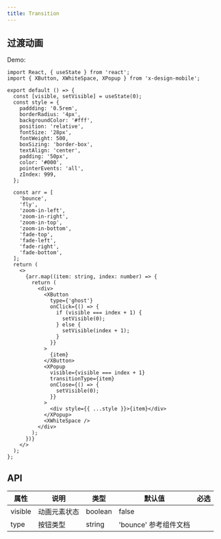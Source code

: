 ```yaml
---
title: Transition
---
```


## 过渡动画

Demo:

```tsx
import React, { useState } from 'react';
import { XButton, XWhiteSpace, XPopup } from 'x-design-mobile';

export default () => {
  const [visible, setVisible] = useState(0);
  const style = {
    paddding: '0.5rem',
    borderRadius: '4px',
    backgroundColor: '#fff',
    position: 'relative',
    fontSize: '28px',
    fontWeight: 500,
    boxSizing: 'border-box',
    textAlign: 'center',
    padding: '50px',
    color: '#000',
    pointerEvents: 'all',
    zIndex: 999,
  };

  const arr = [
    'bounce',
    'fly',
    'zoom-in-left',
    'zoom-in-right',
    'zoom-in-top',
    'zoom-in-bottom',
    'fade-top',
    'fade-left',
    'fade-right',
    'fade-bottom',
  ];
  return (
    <>
      {arr.map((item: string, index: number) => {
        return (
          <div>
            <XButton
              type={'ghost'}
              onClick={() => {
                if (visible === index + 1) {
                  setVisible(0);
                } else {
                  setVisible(index + 1);
                }
              }}
            >
              {item}
            </XButton>
            <XPopup
              visible={visible === index + 1}
              transitionType={item}
              onClose={() => {
                setVisible(0);
              }}
            >
              <div style={{ ...style }}>{item}</div>
            </XPopup>
            <XWhiteSpace />
          </div>
        );
      })}
    </>
  );
};
```

## API

| 属性    | 说明         | 类型    | 默认值                | 必选 |
| ------- | ------------ | ------- | --------------------- | ---- |
| visible | 动画元素状态 | boolean | false                 |      |
| type    | 按钮类型     | string  | 'bounce' 参考组件文档 |      |
